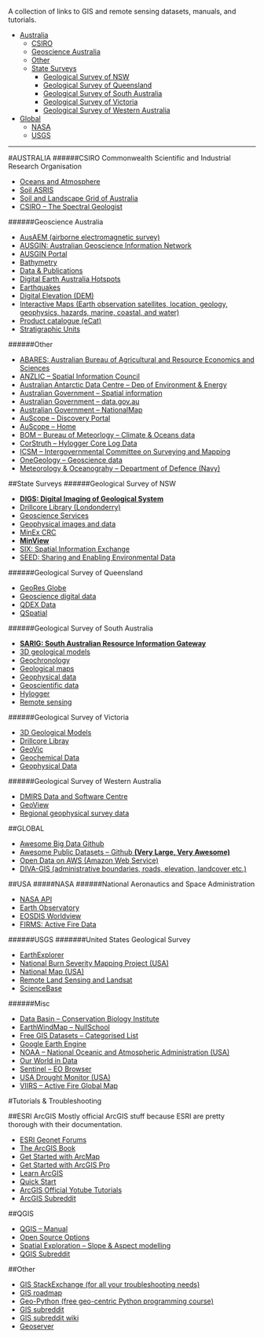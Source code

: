 A collection of links to GIS and remote sensing datasets, manuals, and tutorials.
* [Australia](Australia)
    * [CSIRO](#CSIRO)
    * [Geoscience Australia](#geoscience-australia)
    * [Other](#other)
    * [State Surveys](#state-surveys)
      * [Geological Survey of NSW](#geological-survey-of-nsw)
      * [Geological Survey of Queensland](#geological-survey-of-queensland)
      * [Geological Survey of South Australia](#geological-survey-of-south-australia)
      * [Geological Survey of Victoria](#geological-survey-of-victoria)
      * [Geological Survey of Western Australia](#geological-survey-of-western-australia)
* [Global](#global)
    * [NASA](#NASA)
    * [USGS](#USGS)


---
#AUSTRALIA
######CSIRO
Commonwealth Scientific and Industrial Research Organisation
- [Oceans and Atmosphere](http://www.marine.csiro.au/datacentre/)
- [Soil ASRIS](https://www.asris.csiro.au/)
- [Soil and Landscape Grid of Australia](https://www.clw.csiro.au/aclep/soilandlandscapegrid/ProductDetails-SoilAttributes.html)
- [CSIRO – The Spectral Geologist](https://research.csiro.au/thespectralgeologist/)


######Geoscience Australia 
- [AusAEM (airborne electromagnetic survey)](http://www.ga.gov.au/eftf/minerals/nawa/ausaem)
- [AUSGIN: Australian Geoscience Information Network](http://www.geoscience.gov.au/)
- [AUSGIN Portal](http://portal.geoscience.gov.au/)
- [Bathymetry](http://www.ga.gov.au/scientific-topics/marine/survey-techniques/bathymetry)
- [Data &amp; Publications](https://www.ga.gov.au/data-pubs)
- [Digital Earth Australia Hotspots](https://hotspots.dea.ga.gov.au/)
- [Earthquakes](https://earthquakes.ga.gov.au/)
- [Digital Elevation (DEM)](http://www.ga.gov.au/scientific-topics/national-location-information/digital-elevation-data)
- [Interactive Maps (Earth observation satellites, location, geology, geophysics, hazards, marine, coastal, and water)](http://maps.ga.gov.au/interactive-maps/#/)
- [Product catalogue (eCat)](https://ecat.ga.gov.au/geonetwork/srv/eng/catalog.search#/home/)
- [Stratigraphic Units](https://www.ga.gov.au/data-pubs/datastandards/stratigraphic-units)

######Other
- [ABARES: Australian Bureau of Agricultural and Resource Economics and Sciences](https://www.agriculture.gov.au/abares/data)
- [ANZLIC – Spatial Information Council](https://www.anzlic.gov.au/)
- [Australian Antarctic Data Centre – Dep of Environment &amp; Energy](https://data.aad.gov.au/)
- [Australian Government – Spatial information](https://www.australia.gov.au/information-and-services/business-and-industry/science-and-technology/spatial-information)
- [Australian Government – data.gov.au](https://data.gov.au/)
- [Australian Government – NationalMap](https://nationalmap.gov.au/)
- [AuScope – Discovery Portal](http://portal.auscope.org/)
- [AuScope – Home](https://www.auscope.org.au/)
- [BOM – Bureau of Meteorlogy – Climate &amp; Oceans data](http://www.bom.gov.au/climate/data-services/)
- [CorStruth – Hylogger Core Log Data](http://www.corstruth.com.au/)
- [ICSM – Intergovernmental Committee on Surveying and Mapping](http://icsm.gov.au/)
- [OneGeology – Geoscience data](http://www.onegeology.org/use/home.html)
- [Meteorology &amp; Oceanograhy – Department of Defence (Navy)](http://www.metoc.gov.au/)

##State Surveys
######Geological Survey of NSW
- [<b>DIGS: Digital Imaging of Geological System</b>](https://search.geoscience.nsw.gov.au/)
- [Drillcore Library (Londonderry)](https://www.resourcesandgeoscience.nsw.gov.au/miners-and-explorers/geoscience-information/services/drill-core-libraries/londonderry-drillcore-library)
- [Geoscience Services](https://www.resourcesandgeoscience.nsw.gov.au/miners-and-explorers/geoscience-information/services/online-services)
- [Geophysical images and data](https://www.resourcesandgeoscience.nsw.gov.au/miners-and-explorers/geoscience-information/products-and-data/geophysical-images-and-data)
- [MinEx CRC](https://minexcrc.com.au/)
- [<b>MinView</b>](https://minview.geoscience.nsw.gov.au/)
- [SIX: Spatial Information Exchange](https://six.nsw.gov.au/)
- [SEED: Sharing and Enabling Environmental Data](https://www.seed.nsw.gov.au/)


######Geological Survey of Queensland
- [GeoRes Globe](https://georesglobe.information.qld.gov.au/)
- [Geoscience digital data](https://www.business.qld.gov.au/industries/mining-energy-water/resources/geoscience-information/maps-datasets/digital-data)
- [QDEX Data](https://www.business.qld.gov.au/industries/mining-energy-water/resources/minerals-coal/online-services/qdex-data)
- [QSpatial](https://www.business.qld.gov.au/running-business/support-assistance/mapping-data-imagery/data/qspatial)


######Geological Survey of South Australia
- [<b>SARIG: South Australian Resource Information Gateway</b>](https://map.sarig.sa.gov.au/)
- [3D geological models](http://energymining.sa.gov.au/minerals/geoscience/geoscientific_data/3d_geological_models)
- [Geochronology](http://energymining.sa.gov.au/minerals/geoscience/geoscientific_data/geochronology)
- [Geological maps](http://energymining.sa.gov.au/minerals/geoscience/geoscientific_data/maps)
- [Geophysical data](http://energymining.sa.gov.au/minerals/knowledge_centre/mesa_journal/sarig/geophysical_data)
- [Geoscientific data](http://energymining.sa.gov.au/minerals/geoscience/geoscientific_data)
- [Hylogger](http://energymining.sa.gov.au/minerals/geoscience/geoscientific_data/hylogger)
- [Remote sensing](http://energymining.sa.gov.au/minerals/geoscience/geoscientific_data/remote_sensing)


######Geological Survey of Victoria
- [3D Geological Models](https://earthresources.vic.gov.au/geology-exploration/maps-reports-data/3d-geological-modelling)
- [Drillcore Libray](https://earthresources.vic.gov.au/geology-exploration/maps-reports-data/drill-core-library)
- [GeoVic](https://earthresources.vic.gov.au/geology-exploration/maps-reports-data/geovic)
- [Geochemical Data](https://earthresources.vic.gov.au/geology-exploration/maps-reports-data/geochemistry-data)
- [Geophysical Data](https://earthresources.vic.gov.au/geology-exploration/maps-reports-data/geophysics-data)


######Geological Survey of Western Australia
- [DMIRS Data and Software Centre](https://dasc.dmp.wa.gov.au/dasc/)
- [GeoView](https://geoview.dmp.wa.gov.au/geoview/?Viewer=GeoVIEW)
- [Regional geophysical survey data](http://www.dmp.wa.gov.au/Geological-Survey/Regional-geophysical-survey-data-1392.aspx)


##GLOBAL
- [Awesome Big Data Github](https://github.com/onurakpolat/awesome-bigdata#readme/) <br>
- [Awesome Public Datasets – Github  <b>(Very Large, Very Awesome)</b>](https://github.com/awesomedata/awesome-public-datasets)
- [Open Data on AWS (Amazon Web Service)](https://aws.amazon.com/opendata/)
- [DIVA-GIS (administrative boundaries, roads, elevation, landcover etc.)](http://www.diva-gis.org/gdata)

##USA
#####NASA
######National Aeronautics and Space Administration
- [NASA API](https://api.nasa.gov/)
- [Earth Observatory](https://earthobservatory.nasa.gov/global-maps)
- [EOSDIS Worldview](https://worldview.earthdata.nasa.gov/)
- [FIRMS: Active Fire Data](https://firms.modaps.eosdis.nasa.gov/)


######USGS
#######United States Geological Survey
- [EarthExplorer](https://earthexplorer.usgs.gov/)
- [National Burn Severity Mapping Project (USA)](https://burnseverity.cr.usgs.gov/)
- [National Map (USA)](https://www.usgs.gov/core-science-systems/national-geospatial-program/national-map)
- [Remote Land Sensing and Landsat](https://www.usgs.gov/products/data-and-tools/real-time-data/remote-land-sensing-and-landsat) 
- [ScienceBase](https://www.sciencebase.gov/catalog/item/4f4e4760e4b07f02db47df9c)


######Misc
- [Data Basin – Conservation Biology Institute](https://databasin.org/)
- [EarthWindMap – NullSchool](https://earth.nullschool.net/)
- [Free GIS Datasets – Categorised List](http://freegisdata.rtwilson.com/)
- [Google Earth Engine](https://developers.google.com/earth-engine/datasets/)
- [NOAA – National Oceanic and Atmospheric Administration (USA)](https://www.ncdc.noaa.gov/data-access)
- [Our World in Data](https://ourworldindata.org/)
- [Sentinel – EO Browser](https://apps.sentinel-hub.com/eo-browser/)
- [USA Drought Monitor (USA)](https://droughtmonitor.unl.edu/)
- [VIIRS – Active Fire Global Map](http://viirsfire.geog.umd.edu/map/viirsMap.php)


#Tutorials &amp; Troubleshooting


##ESRI ArcGIS
Mostly official ArcGIS stuff because ESRI are pretty thorough with their documentation.
- [ESRI Geonet Forums](https://geonet.esri.com)
- [The ArcGIS Book](https://learn.arcgis.com/en/arcgis-book/#home-overview)
- [Get Started with ArcMap](https://learn.arcgis.com/en/projects/get-started-with-arcmap/lessons/explore-the-study-area.htm)
- [Get Started with ArcGIS Pro](https://learn.arcgis.com/en/projects/get-started-with-arcgis-pro/lessons/explore-the-study-area.htm)
- [Learn ArcGIS](https://learn.arcgis.com/en/)
- [Quick Start](https://pro.arcgis.com/en/pro-app/get-started/pro-quickstart-tutorials.htm)
- [ArcGIS Official Yotube Tutorials](https://www.youtube.com/playlist?list=PLGZUzt4E4O2IJFxX_Bhp98MJEw5ItRtvb)
- [ArcGIS Subreddit](https://www.reddit.com/r/arcgis/)

##QGIS
- [QGIS – Manual](https://docs.qgis.org/3.4/en/docs/training_manual/index.html)
- [Open Source Options](https://www.youtube.com/channel/UCOSeGDrlScCNgBcN5C8nTEw)
- [Spatial Exploration – Slope &amp; Aspect modelling](https://www.youtube.com/watch?v=j3cjMXYa63I)
- [QGIS Subreddit](https://www.reddit.com/r/qgis/)

##Other
- [GIS StackExchange (for all your troubleshooting needs)](https://gis.stackexchange.com/)
- [GIS roadmap](https://github.com/petedannemann/GIS-Programming-Roadmap/blob/master/README.md)
- [Geo-Python (free geo-centric Python programming course)](https://geo-python.github.io/site/)
- [GIS subreddit](https://www.reddit.com/r/gis/)
- [GIS subreddit wiki](https://www.reddit.com/r/gis/wiki/index)
- [Geoserver](http://geoserver.org/)
